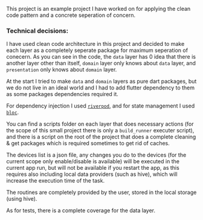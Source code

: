 This project is an example project I have worked on for applying the clean code pattern and a concrete seperation of concern.

### Technical decisions:
I have used clean code architecture in this project and decided to make each layer as a completely seperate package for maximum seperation of conecern. As you can see in the code, the 
`data` layer has 0 idea that there is another layer other than itself, `domain` layer only knows about `data` layer, and `presentation` only knows about `domain` layer.

At the start I tried to make `data` and `domain` layers as pure dart packages, but we do not live in an ideal world and I had to add flutter dependency to them as some packages dependencies required it.

For dependency injection I used [`riverpod`](https://pub.dev/packages/riverpod), and for state management I used [`bloc`](https://pub.dev/packages/bloc).

You can find a scripts folder on each layer that does necessary actions (for the scope of this small project there is only a `build_runner` executer script), and there is a script on the root of the project that does a complete cleaning & get packages which is required sometimes to get rid of caches.

The devices list is a json file, any changes you do to the devices (for the current scope only enable/disable is available) will be executed in the current app run, but will not be available if you restart the app, as this requires also including local data providers (such as hive), which will increase the execution time of the task.

The routines are completely provided by the user, stored in the local storage (using hive).

As for tests, there is a complete coverage for the data layer.
